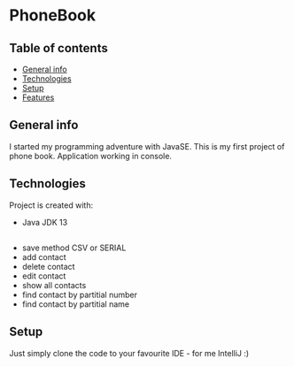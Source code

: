 # PhoneBook

## Table of contents
* [General info](#general-info)
* [Technologies](#technologies)
* [Setup](#setup)
* [Features](#features)

## General info
I started my programming adventure with JavaSE. This is my first project of phone book. Application working in console.
	
## Technologies
Project is created with:
* Java JDK 13

##
* save method CSV or SERIAL
* add contact
* delete contact
* edit contact
* show all contacts
* find contact by partitial number
* find contact by partitial name

## Setup
Just simply clone the code to your favourite IDE - for me IntelliJ :)
